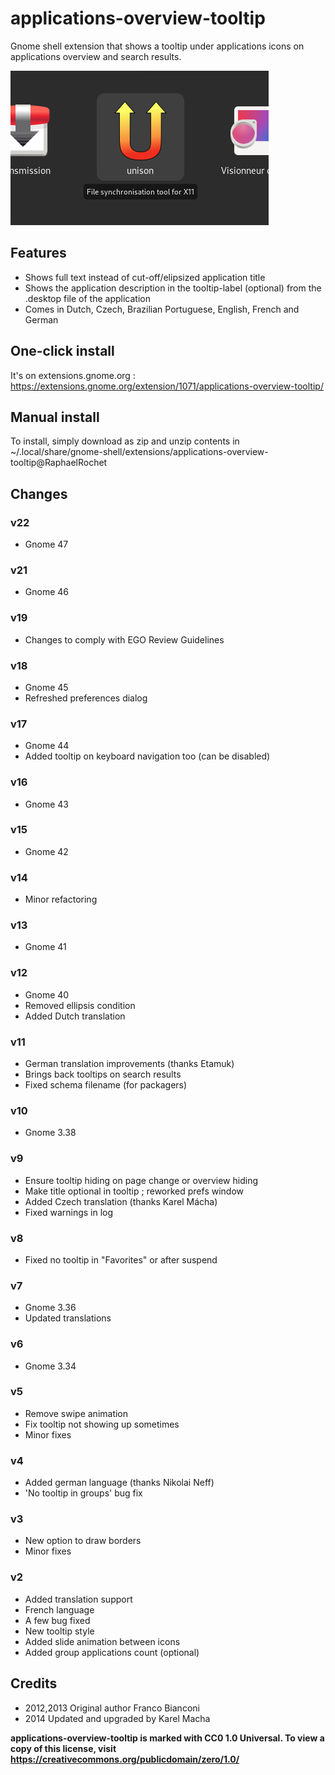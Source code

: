 # applications-overview-tooltip
Gnome shell extension that shows a tooltip under applications icons on applications overview and search results.

![Alt text](./screenshot.png "Here is how it looks like")

## Features
- Shows full text instead of cut-off/elipsized application title
- Shows the application description in the tooltip-label (optional) from the .desktop file of the application
- Comes in Dutch, Czech, Brazilian Portuguese, English, French and German

## One-click install
It's on extensions.gnome.org :
https://extensions.gnome.org/extension/1071/applications-overview-tooltip/

## Manual install
To install, simply download as zip and unzip contents in ~/.local/share/gnome-shell/extensions/applications-overview-tooltip@RaphaelRochet

## Changes

### v22
- Gnome 47

### v21
- Gnome 46

### v19
- Changes to comply with EGO Review Guidelines

### v18
- Gnome 45
- Refreshed preferences dialog

### v17
- Gnome 44
- Added tooltip on keyboard navigation too (can be disabled)

### v16
- Gnome 43

### v15
- Gnome 42

### v14
- Minor refactoring

### v13
- Gnome 41

### v12
- Gnome 40
- Removed ellipsis condition
- Added Dutch translation

### v11
- German translation improvements (thanks Etamuk)
- Brings back tooltips on search results
- Fixed schema filename (for packagers)

### v10
- Gnome 3.38

### v9
- Ensure tooltip hiding on page change or overview hiding
- Make title optional in tooltip ; reworked prefs window
- Added Czech translation (thanks Karel Mácha)
- Fixed warnings in log

### v8
- Fixed no tooltip in "Favorites" or after suspend

### v7
- Gnome 3.36
- Updated translations

### v6
- Gnome 3.34

### v5
- Remove swipe animation
- Fix tooltip not showing up sometimes
- Minor fixes

### v4
- Added german language (thanks Nikolai Neff)
- 'No tooltip in groups' bug fix

### v3
- New option to draw borders
- Minor fixes

### v2
- Added translation support
- French language
- A few bug fixed
- New tooltip style
- Added slide animation between icons
- Added group applications count (optional)

## Credits
- 2012,2013 Original author Franco Bianconi
- 2014 Updated and upgraded by Karel Macha

__applications-overview-tooltip is marked with CC0 1.0 Universal. To view a copy of this license, visit https://creativecommons.org/publicdomain/zero/1.0/__

